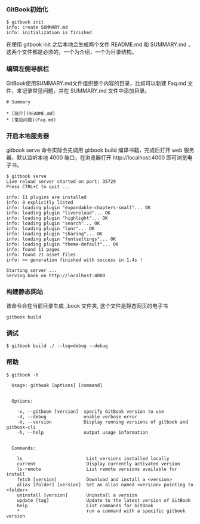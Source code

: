 ### GitBook初始化
```
$ gitbook init
info: create SUMMARY.md
info: initialization is finished
```
在使用 gitbook init 之后本地会生成两个文件 README.md 和 SUMMARY.md ，这两个文件都是必须的，一个为介绍，一个为目录结构。


### 编辑左侧导航栏
GitBook使用SUMMARY.md文件组织整个内容的目录，比如可以新建 Faq.md 文件，来记录常见问题，并在 SUMMARY.md 文件中添加目录。
```
# Summary

* [简介](README.md)
* [常见问题](Faq.md)
```


### 开启本地服务器
gitbook serve 命令实际会先调用 gitbook build 编译书籍，完成后打开 web 服务器，默认监听本地 4000 端口，在浏览器打开 http://localhost:4000 即可浏览电子书。
```
$ gitbook serve
Live reload server started on port: 35729
Press CTRL+C to quit ...

info: 11 plugins are installed
info: 8 explicitly listed
info: loading plugin "expandable-chapters-small"... OK
info: loading plugin "livereload"... OK
info: loading plugin "highlight"... OK
info: loading plugin "search"... OK
info: loading plugin "lunr"... OK
info: loading plugin "sharing"... OK
info: loading plugin "fontsettings"... OK
info: loading plugin "theme-default"... OK
info: found 11 pages
info: found 21 asset files
info: >> generation finished with success in 1.4s !

Starting server ...
Serving book on http://localhost:4000
```

### 构建静态网站
该命令会在当前目录生成 _book 文件夹, 这个文件是静态网页的电子书
```
gitbook build
```

### 调试

```
$ gitbook build ./ --log=debug --debug

```


### 帮助

```
$ gitbook -h

  Usage: gitbook [options] [command]


  Options:

    -v, --gitbook [version]  specify GitBook version to use
    -d, --debug              enable verbose error
    -V, --version            Display running versions of gitbook and gitbook-cli
    -h, --help               output usage information


  Commands:

    ls                        List versions installed locally
    current                   Display currently activated version
    ls-remote                 List remote versions available for install
    fetch [version]           Download and install a <version>
    alias [folder] [version]  Set an alias named <version> pointing to <folder>
    uninstall [version]       Uninstall a version
    update [tag]              Update to the latest version of GitBook
    help                      List commands for GitBook
    *                         run a command with a specific gitbook version



```













